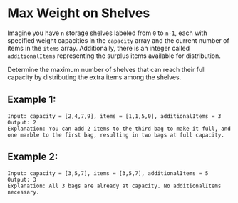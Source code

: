 # Max Weight on Shelves

Imagine you have `n` storage shelves labeled from `0` to `n-1`, each with specified weight capacities in the `capacity` array and the current number of items in the `items` array. Additionally, there is an integer called `additionalItems` representing the surplus items available for distribution.

Determine the maximum number of shelves that can reach their full capacity by distributing the extra items among the shelves.

## **Example 1:**
```
Input: capacity = [2,4,7,9], items = [1,1,5,0], additionalItems = 3
Output: 2
Explanation: You can add 2 items to the third bag to make it full, and one marble to the first bag, resulting in two bags at full capacity.
```

## **Example 2:**
```
Input: capacity = [3,5,7], items = [3,5,7], additionalItems = 5
Output: 3
Explanation: All 3 bags are already at capacity. No additionalItems necessary.
```